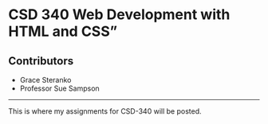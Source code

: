 # CSD 340 Web Development with HTML and CSS”
## Contributors
* Grace Steranko
* Professor Sue Sampson
***
This is where my assignments for CSD-340 will be posted.
